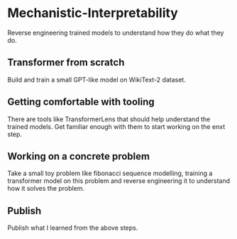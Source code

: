 # Mechanistic-Interpretability
Reverse engineering trained models to understand how they do what they do.

## Transformer from scratch
Build and train a small GPT-like model on WikiText-2 dataset.

## Getting comfortable with tooling
There are tools like TransformerLens that should help understand the trained models. Get familiar enough with them to start working on the enxt step. 

## Working on a concrete problem
Take a small toy problem like fibonacci sequence modelling, training a transformer model on this problem and reverse engineering it to understand how it solves the problem.

## Publish
Publish what I learned from the above steps.
